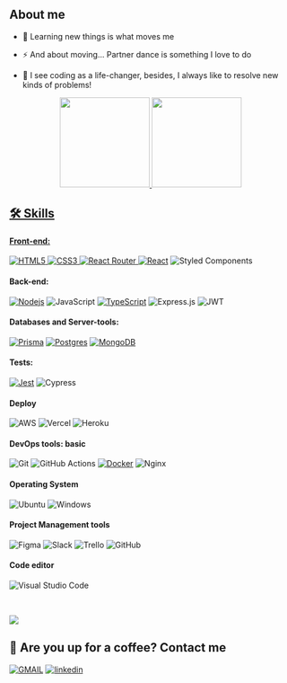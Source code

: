 
## About me

- 🔭 Learning new things is what moves me
- ⚡ And about moving... Partner dance is something I love to do

- 🌱 I see coding as a life-changer, besides, I always like to resolve new kinds of problems!

<div align="center">
  <a href="https://github.com/lelio-victor">
  <img height="160em" src="https://github-readme-stats.vercel.app/api?username=leliovictor&hide=none&show_icons=true&theme=tokyonight&include_all_commits=true&count_private=true"/>
  <img height="160em" src="https://github-readme-stats.vercel.app/api/top-langs/?username=leliovictor&layout=compact&langs_count=7&theme=tokyonight"/>
</div>

  
## 🛠 Skills

<h4> Front-end: </h4>
  
  ![HTML5](https://img.shields.io/badge/html5-%23E34F26.svg?style=for-the-badge&logo=html5&logoColor=white)
  ![CSS3](https://img.shields.io/badge/css3-%231572B6.svg?style=for-the-badge&logo=css3&logoColor=white)
  ![React Router](https://img.shields.io/badge/React_Router-CA4245?style=for-the-badge&logo=react-router&logoColor=white)
  [![React](https://img.shields.io/badge/React-20232A?style=for-the-badge&logo=react&logoColor=61DAFB)](https://reactjs.org/)
  ![Styled Components](https://img.shields.io/badge/styled--components-DB7093?style=for-the-badge&logo=styled-components&logoColor=white)


<h4> Back-end: </h4>

  [![Nodejs](https://img.shields.io/badge/Node.js-43853D?style=for-the-badge&logo=node.js&logoColor=white)](https://nodejs.org/en/docs/)
  ![JavaScript](https://img.shields.io/badge/javascript-%23323330.svg?style=for-the-badge&logo=javascript&logoColor=%23F7DF1E)
  [![TypeScript](https://img.shields.io/badge/TypeScript-007ACC?style=for-the-badge&logo=typescript&logoColor=white)](https://www.typescriptlang.org/docs/handbook/2/basic-types.html)
  ![Express.js](https://img.shields.io/badge/express.js-%23404d59.svg?style=for-the-badge&logo=express&logoColor=%2361DAFB)
  ![JWT](https://img.shields.io/badge/JWT-black?style=for-the-badge&logo=JSON%20web%20tokens)

<h4> Databases and Server-tools: </h4>

  [![Prisma](https://img.shields.io/badge/Prisma-3982CE?style=for-the-badge&logo=Prisma&logoColor=white)](https://www.prisma.io/docs/)
  [![Postgres](https://img.shields.io/badge/PostgreSQL-316192?style=for-the-badge&logo=postgresql&logoColor=white)](https://www.postgresql.org/)
  [![MongoDB](https://img.shields.io/badge/MongoDB-%234ea94b.svg?style=for-the-badge&logo=mongodb&logoColor=white)](https://www.mongodb.com/docs/)

<h4> Tests: </h4>

  [![Jest](https://img.shields.io/badge/-jest-%23C21325?style=for-the-badge&logo=jest&logoColor=white)](https://jestjs.io/)
  ![Cypress](https://img.shields.io/badge/Cypress-17202C?style=for-the-badge&logo=cypress&logoColor=white)
  
<h4> Deploy </h4>

  ![AWS](https://img.shields.io/badge/AWS-%23FF9900.svg?style=for-the-badge&logo=amazon-aws&logoColor=white)
  ![Vercel](https://img.shields.io/badge/vercel-%23000000.svg?style=for-the-badge&logo=vercel&logoColor=white)
  ![Heroku](https://img.shields.io/badge/heroku-%23430098.svg?style=for-the-badge&logo=heroku&logoColor=white)
  
<h4> DevOps tools: basic </h4>

  ![Git](https://img.shields.io/badge/git-%23F05033.svg?style=for-the-badge&logo=git&logoColor=white)
  ![GitHub Actions](https://img.shields.io/badge/github%20actions-%232671E5.svg?style=for-the-badge&logo=githubactions&logoColor=white)
  [![Docker](https://img.shields.io/badge/docker-%230db7ed.svg?style=for-the-badge&logo=docker&logoColor=white)](https://docs.docker.com/)
  ![Nginx](https://img.shields.io/badge/nginx-%23009639.svg?style=for-the-badge&logo=nginx&logoColor=white)
  
  <h4> Operating System </h4>
  
  ![Ubuntu](https://img.shields.io/badge/Ubuntu-E95420?style=for-the-badge&logo=ubuntu&logoColor=white)
  ![Windows](https://img.shields.io/badge/Windows-0078D6?style=for-the-badge&logo=windows&logoColor=white)
  
  <h4> Project Management tools </h4>
  
  ![Figma](https://img.shields.io/badge/figma-%23F24E1E.svg?style=for-the-badge&logo=figma&logoColor=white)
  ![Slack](https://img.shields.io/badge/Slack-4A154B?style=for-the-badge&logo=slack&logoColor=white)
  ![Trello](https://img.shields.io/badge/Trello-%23026AA7.svg?style=for-the-badge&logo=Trello&logoColor=white)
  ![GitHub](https://img.shields.io/badge/GitHub-000000?style=for-the-badge&logo=github&logoColor=white)
  
  <h4> Code editor </h4>
  
  ![Visual Studio Code](https://img.shields.io/badge/Visual%20Studio%20Code-0078d7.svg?style=for-the-badge&logo=visual-studio-code&logoColor=white)
  
  <br>
  
  ![](https://media.tenor.com/JHQi03Q3pLAAAAAC/jim-carrey-bruce-almighty.gif)
  
  
  



## 🔗 Are you up for a coffee? Contact me


[![GMAIL](https://img.shields.io/badge/gmail-DB4437?style=for-the-badge&logo=gmail&logoColor=white)](mailto:leliov.vieira@gmail.com)
[![linkedin](https://img.shields.io/badge/linkedin-0A66C2?style=for-the-badge&logo=linkedin&logoColor=white)](https://www.linkedin.com/in/lelio-victor/)


<!--
**leliovictor/leliovictor** is a ✨ _special_ ✨ repository because its `README.md` (this file) appears on your GitHub profile.

Here are some ideas to get you started:

- 🔭 I’m currently working on ...
- 🌱 I’m currently learning ...
- 👯 I’m looking to collaborate on ...
- 🤔 I’m looking for help with ...
- 💬 Ask me about ...
- 📫 How to reach me: ...
- 😄 Pronouns: ...
- ⚡ Fun fact: ...
-->
